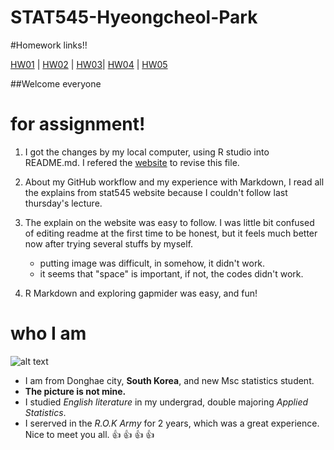 # STAT545-Hyeongcheol-Park

#Homework links!!

[HW01](https://github.com/aiod01/STAT545-hw01-Hyeongcheol-Park) | 
[HW02](https://github.com/aiod01/STAT545-hw02-Hyeongcheol-Park/blob/master/Exploring_Gapminder_for_HW2.md) |
[HW03](https://github.com/aiod01/STAT545-hw-Hyeongcheol-Park/blob/master/hw03/hw03-hyeongcheol-park.md)|
[HW04](https://github.com/aiod01/STAT545-hw-Hyeongcheol-Park/blob/master/Hw04/hw04.md) |
[HW05](https://github.com/aiod01/STAT545-hw-Hyeongcheol-Park/tree/master/Hw05)


##Welcome everyone

# for assignment!

1. I got the changes by my local computer, using R studio into README.md. I refered the [website](https://raw.githubusercontent.com/STAT545-UBC/STAT545-UBC.github.io/master/hw01_sample_readme.md) to revise this file.
 
2. About my GitHub workflow and my experience with Markdown, I read all the explains from stat545 website because I couldn't follow last thursday's lecture. 

3. The explain on the website was easy to follow. I was little bit confused of editing readme at the first time to be honest, but it feels much better now after trying several stuffs by myself.

    - putting image was difficult, in somehow, it didn't work.
    - it seems that "space" is important, if not, the codes didn't work.

4. R Markdown and exploring gapmider was easy, and fun!



# who I am

![alt text](https://pbs.twimg.com/media/DCWipygV0AA6dzi.jpg)

- I am from Donghae city, **South Korea**, and new Msc statistics student. 
- **The picture is not mine.**
- I studied *English literature* in my undergrad, double majoring *Applied Statistics*. 
- I sererved in the *R.O.K Army* for 2 years, which was a great experience. 
Nice to meet you all.
:thumbsup: 
:thumbsup: 
:thumbsup: 
:thumbsup: 
 

  







